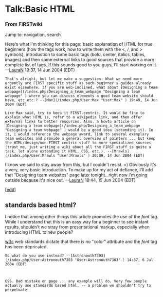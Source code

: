 # Talk:Basic HTML

### From FIRSTwiki

Jump to: navigation, search

Here's what I'm thinking for this page: basic explanation of HTML for true
beginners (how the tags work, how to write them with the &lt;, /, and &gt;
symbols), introduction to some basic tags (bold, center, italics, tables,
images) and then some external links to good sources that provide a more
complete list of tags. If this sounds good to you guys, I'll start working on
it. --[LauraN](/index.php/User:LauraN "User:LauraN" ) 19:37, 14 Jun 2004 (EDT)

    That's alright, but let me make a suggestion: What we need more urgently are FIRST specific stuff as such beginner's guides already exist elsewhere. If you are web-inclined, what about [Designing a team webpage](/index.php/Designing_a_team_webpage "Designing a team webpage" ) where you can discuss elements a good team website should have, etc etc.? --[Max](/index.php/User:Max "User:Max" ) 19:49, 14 Jun 2004 (EDT) 

    Like Max said, try to keep it FIRST-centric. It would be fine to explain what HTML is, refer to a wikipedia link, and then offer external links to better resources. Also, a howto article on [Designing a team webpage](/index.php/Designing_a_team_webpage "Designing a team webpage" ) would be a good idea (seconding it). In it, i would reference the webpage award, link to several exemplary team websites and provide a general overview of pointers ... but keep the HTML/design/non-FIRST centric stuff to more specialized sources (trust me, just writing a wiki about all the FIRST stuff is quite a task, let alone extending it HTML, CSS, etc.). --[Mrawls](/index.php/User:Mrawls "User:Mrawls" ) 20:09, 14 Jun 2004 (EDT) 

I know we said to stay away from this, but I couldn't resist. =) Obviously
it's a very, very basic introduction. To make up for my act of defiance, I'll
add that "Designing team websites" page later tonight...right now I'm going
outside because it's nice out. --[LauraN](/index.php/User:LauraN "User:LauraN"
) 18:44, 15 Jun 2004 (EDT)

[[edit](/index.php?title=Talk:Basic_HTML&action=edit&section=1 "Edit section:
standards based html?" )]

##  standards based html?

I notice that among other things this article promotes the use of the _font_
tag. While I understand that this is an easy way for a beginner to see instant
results, shouldn't we stray from presentational markup, especially when
introducing HTML to new people?

[w3c](http://w3.org "http://w3.org" ) web standards dictate that there is no
"color" attribute and the _font_ tag has been depricated.

    So what do you use instead? --[Astronouth7303](/index.php/User:Astronouth7303 "User:Astronouth7303" ) 14:37, 6 Jul 2004 (EDT) 

    

    CSS. Bad mistake on page ... any example will do. Very few people actually use standards based html, -- a problem we shouldn't try to perpetuate! 

